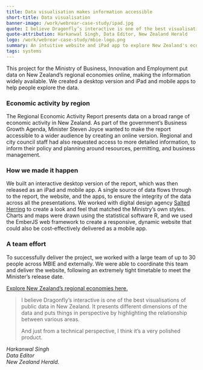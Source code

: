 ```yaml
---
title: Data visualisation makes information accessible
short-title: Data visualisation
banner-image: /work/webrear-case-study/ipad.jpg
quote: I believe Dragonfly’s interactive is one of the best visualisations of public data in New Zealand.
quote-attribution: Harkanwal Singh, Data Editor, New Zealand Herald
logo: /work/webrear-case-study/mbie-logo.png
summary: An intuitive website and iPad app to explore New Zealand's economic results.
tags: systems 
---
```


This project for the Ministry of Business, Innovation and Employment put data on New Zealand’s regional
economies online, making the information widely available. We created a desktop version and iPad and mobile apps to help people explore the data. 

<!--more-->

### Economic activity by region
The Regional Economic Activity Report presents data on a broad range of
economic activity in New Zealand. As part of the government’s Business Growth Agenda, 
Minister Steven Joyce 
wanted to make the report accessible to a wider audience by creating an 
online version.  Regional and city council staff had also requested access to more detailed 
information, 
to inform their policy and planning around resources, permitting, and business management.

### How we made it happen  
We built an interactive desktop version of the report, which was
then released as an iPad and mobile app. A single source of data flows through to the report,
the website, and the apps, to ensure the integrity of the data across all the
presentations. We worked with digital design agency [Salted Herring](http://www.saltedherring.com) to create a look and feel that
matched the Ministry’s own styles. Charts and maps were drawn using the statistical software R, and we used the EmberJS
web framework to create a responsive, dynamic website that could also be cost-effectively delivered as a
mobile app.

### A team effort

To successfully deliver the project, we worked with a large team of up to 30 people across MBIE and 
externally. We were able to coordinate this team and deliver the website, following an 
extremely tight timetable to meet 
the Minister’s release date. 

[Explore New Zealand’s regional economies here.](http://webrear.mbie.govt.nz/summary/new-zealand)


> I believe Dragonfly’s interactive is one of the best visualisations of 
> public data in New Zealand. 
> It presents different dimensions of the data and puts things in perspective by 
> highlighting the relationship between various areas. 
> 
> And just from a technical perspective, I think it’s a very polished product.

<cite>Harkanwal Singh<br />
Data Editor<br />
New Zealand Herald.</cite>



